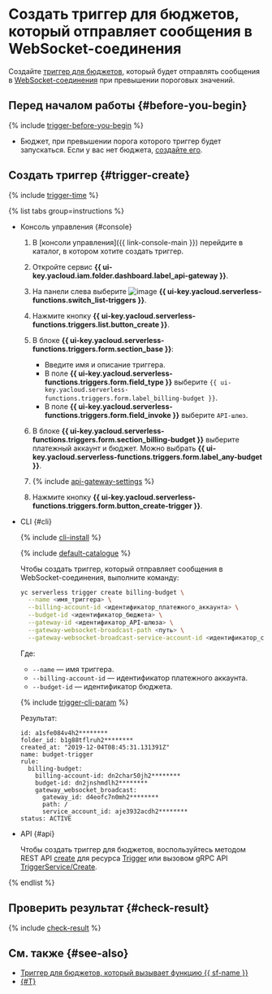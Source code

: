 # Создать триггер для бюджетов, который отправляет сообщения в WebSocket-соединения

Создайте [триггер для бюджетов](../../concepts/trigger/budget-trigger.md), который будет отправлять сообщения в [WebSocket-соединения](../../concepts/extensions/websocket.md) при превышении пороговых значений.

## Перед началом работы {#before-you-begin}

{% include [trigger-before-you-begin](../../../_includes/api-gateway/trigger-before-you-begin.md) %}

* Бюджет, при превышении порога которого триггер будет запускаться. Если у вас нет бюджета, [создайте его](../../../billing/operations/budgets.md).

## Создать триггер {#trigger-create}

{% include [trigger-time](../../../_includes/functions/trigger-time.md) %}

{% list tabs group=instructions %}

- Консоль управления {#console}

    1. В [консоли управления]({{ link-console-main }}) перейдите в каталог, в котором хотите создать триггер.

    1. Откройте сервис **{{ ui-key.yacloud.iam.folder.dashboard.label_api-gateway }}**.

    1. На панели слева выберите ![image](../../../_assets/console-icons/gear-play.svg) **{{ ui-key.yacloud.serverless-functions.switch_list-triggers }}**.

    1. Нажмите кнопку **{{ ui-key.yacloud.serverless-functions.triggers.list.button_create }}**.

    1. В блоке **{{ ui-key.yacloud.serverless-functions.triggers.form.section_base }}**:

       * Введите имя и описание триггера.
       * В поле **{{ ui-key.yacloud.serverless-functions.triggers.form.field_type }}** выберите `{{ ui-key.yacloud.serverless-functions.triggers.form.label_billing-budget }}`.
       * В поле **{{ ui-key.yacloud.serverless-functions.triggers.form.field_invoke }}** выберите `API-шлюз`.

    1. В блоке **{{ ui-key.yacloud.serverless-functions.triggers.form.section_billing-budget }}** выберите платежный аккаунт и бюджет. Можно выбрать **{{ ui-key.yacloud.serverless-functions.triggers.form.label_any-budget }}**.

    1. {% include [api-gateway-settings](../../../_includes/api-gateway/api-gateway-settings.md) %}

    1. Нажмите кнопку **{{ ui-key.yacloud.serverless-functions.triggers.form.button_create-trigger }}**.

- CLI {#cli}

    {% include [cli-install](../../../_includes/cli-install.md) %}

    {% include [default-catalogue](../../../_includes/default-catalogue.md) %}

  Чтобы создать триггер, который отправляет сообщения в WebSocket-соединения, выполните команду:

    ```bash
    yc serverless trigger create billing-budget \
      --name <имя_триггера> \
      --billing-account-id <идентификатор_платежного_аккаунта> \
      --budget-id <идентификатор_бюджета> \
      --gateway-id <идентификатор_API-шлюза> \
      --gateway-websocket-broadcast-path <путь> \
      --gateway-websocket-broadcast-service-account-id <идентификатор_сервисного_аккаунта>
    ```
  
    Где:

    * `--name` — имя триггера.
    * `--billing-account-id` — идентификатор платежного аккаунта.
    * `--budget-id` — идентификатор бюджета.

    {% include [trigger-cli-param](../../../_includes/api-gateway/trigger-cli-param.md) %}

    Результат:

    ```text
    id: a1sfe084v4h2********
    folder_id: b1g88tflruh2********
    created_at: "2019-12-04T08:45:31.131391Z"
    name: budget-trigger
    rule:
      billing-budget:
        billing-account-id: dn2char50jh2********
        budget-id: dn2jnshmdlh2********
        gateway_websocket_broadcast:
          gateway_id: d4eofc7n0mh2********
          path: /
          service_account_id: aje3932acdh2********
    status: ACTIVE
    ```

- API {#api}

  Чтобы создать триггер для бюджетов, воспользуйтесь методом REST API [create](../../triggers/api-ref/Trigger/create.md) для ресурса [Trigger](../../triggers/api-ref/Trigger/index.md) или вызовом gRPC API [TriggerService/Create](../../triggers/api-ref/grpc/trigger_service.md#Create).

{% endlist %}

## Проверить результат {#check-result}

{% include [check-result](../../../_includes/api-gateway/check-result.md) %}

## См. также {#see-also}

* [Триггер для бюджетов, который вызывает функцию {{ sf-name }}](../../../functions/operations/trigger/budget-trigger-create.md)
* [{#T}](../../../serverless-containers/operations/budget-trigger-create.md)
